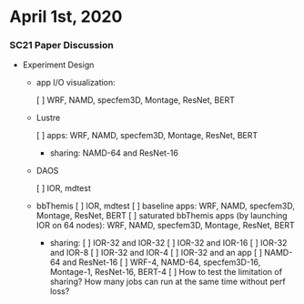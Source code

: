 # April 1st, 2020

### SC21 Paper Discussion

- Experiment Design
  - app I/O visualization:

    [ ] WRF, NAMD, specfem3D, Montage, ResNet, BERT
    
  - Lustre

    [ ] apps: WRF, NAMD, specfem3D, Montage, ResNet, BERT
    
    - sharing: NAMD-64 and ResNet-16

  - DAOS
    
    [ ] IOR, mdtest

  - bbThemis
    [ ] IOR, mdtest
    [ ] baseline apps: WRF, NAMD, specfem3D, Montage, ResNet, BERT
    [ ] saturated bbThemis apps (by launching IOR on 64 nodes): WRF, NAMD, specfem3D, Montage, ResNet, BERT
    - sharing: 
      [ ] IOR-32 and IOR-32
      [ ] IOR-32 and IOR-16
      [ ] IOR-32 and IOR-8
      [ ] IOR-32 and IOR-4
      [ ] IOR-32 and an app
      [ ] NAMD-64 and ResNet-16
      [ ] WRF-4, NAMD-64, specfem3D-16, Montage-1, ResNet-16, BERT-4
      [ ] How to test the limitation of sharing? How many jobs can run at the same time without perf loss?
